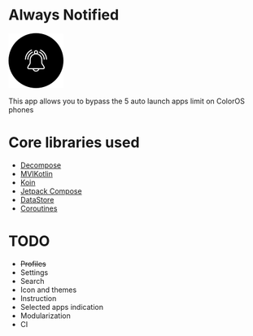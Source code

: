 # Always Notified

![App Icon](https://github.com/arttttt/AlwaysNotified/blob/master/resources/always_notified_icon_108.png)

This app allows you to bypass the 5 auto launch apps limit on ColorOS phones

# Core libraries used

* [Decompose](https://github.com/arkivanov/Decompose)
* [MVIKotlin](https://github.com/arkivanov/MVIKotlin)
* [Koin](https://github.com/InsertKoinIO/)
* [Jetpack Compose](https://developer.android.com/jetpack/compose)
* [DataStore](https://developer.android.com/jetpack/androidx/releases/datastore)
* [Coroutines](https://github.com/Kotlin/kotlinx.coroutines)

# TODO

* ~~Profiles~~
* Settings
* Search
* Icon and themes
* Instruction
* Selected apps indication
* Modularization
* CI
